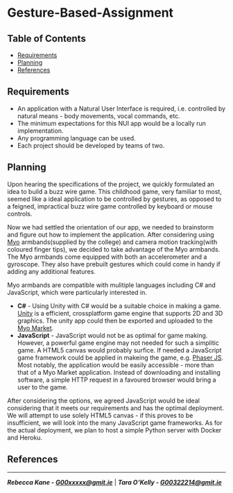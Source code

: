 # Gesture-Based-Assignment

## Table of Contents

+ [Requirements](#requirements)
+ [Planning](#planning)
+ [References](#references)

## Requirements

+ An application with a Natural User Interface is required, i.e. controlled by natural means - body movements, vocal commands, etc.
+ The minimum expectations for this NUI app would be a locally run implementation.
+ Any programming language can be used.
+ Each project should be developed by teams of two.

## Planning

Upon hearing the specifications of the project, we quickly formulated an idea to build a buzz wire game. This childhood game, very familiar to most, seemed like a ideal application to be controlled by gestures, as opposed to a feigned, impractical buzz wire game controlled by keyboard or mouse controls.

Now we had settled the orientation of our app, we needed to brainstorm and figure out how to implement the application. After considering using [Myo](https://www.myo.com) armbands(supplied by the college) and camera motion tracking(with coloured finger tips), we decided to take advantage of the Myo armbands. The Myo armbands come equipped with both an accelerometer and a gyroscope. They also have prebuilt gestures which could come in handy if adding any additional features. 

Myo armbands are compatible with mulitiple languages including C# and JavaScript, which were particularly interested in.

+ **C#** - Using Unity with C# would be a suitable choice in making a game. [Unity](https://unity3d.com) is a efficient, crossplatform game engine that supports 2D and 3D graphics. The unity app could then be exported and uploaded to the [Myo Market](https://market.myo.com/).
+ **JavaScript** - JavaScript would not be as optimal for game making. However, a powerful game engine may not needed for such a simplitic game. A HTML5 canvas would probably surfice. If needed a JavaScript game framework could be applied in makeing the game, e.g. [Phaser JS](https://phaser.io/). Most notably, the application would be easily accessible - more than that of a Myo Market application. Instead of downloading and installing software, a simple HTTP request in a favoured browser would bring a user to the game. 

After considering the options, we agreed JavaScript would be ideal considering that it meets our requirements and has the optimal deployment. We will attempt to use solely HTML5 canvas - if this proves to be insufficient, we will look into the many JavaScript game frameworks. As for the actual deployment, we plan to host a simple Python server with Docker and Heroku.

## References

-----

__*Rebecca Kane - G00xxxxx@gmit.ie*__ | __*Tara O'Kelly - G00322214@gmit.ie*__
